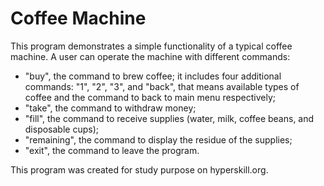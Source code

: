 Coffee Machine
==============

This program demonstrates a simple functionality of a typical coffee machine.
A user can operate the machine with different commands:
- "buy", the command to brew coffee; it includes four additional commands: "1", "2", "3", and "back",
that means available types of coffee and the command to back to main menu respectively;
- "take", the command to withdraw money;
- "fill", the command to receive supplies (water, milk, coffee beans, and disposable cups);
- "remaining", the command to display the residue of the supplies;
- "exit", the command to leave the program.

This program was created for study purpose on hyperskill.org.